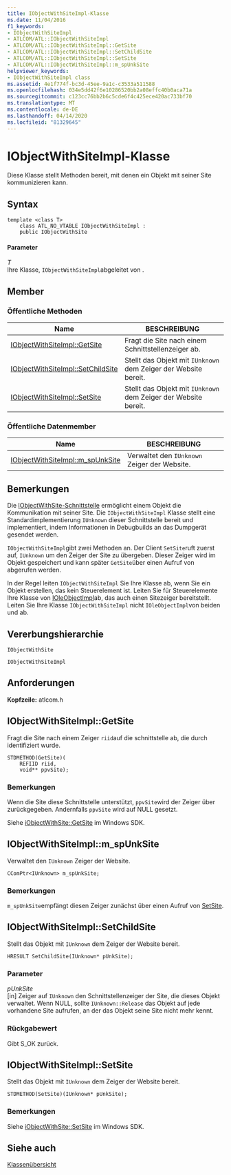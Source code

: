 ```yaml
---
title: IObjectWithSiteImpl-Klasse
ms.date: 11/04/2016
f1_keywords:
- IObjectWithSiteImpl
- ATLCOM/ATL::IObjectWithSiteImpl
- ATLCOM/ATL::IObjectWithSiteImpl::GetSite
- ATLCOM/ATL::IObjectWithSiteImpl::SetChildSite
- ATLCOM/ATL::IObjectWithSiteImpl::SetSite
- ATLCOM/ATL::IObjectWithSiteImpl::m_spUnkSite
helpviewer_keywords:
- IObjectWithSiteImpl class
ms.assetid: 4e1f774f-bc3d-45ee-9a1c-c3533a511588
ms.openlocfilehash: 034e5dd42f6e10286520bb2a08effc40b0aca71a
ms.sourcegitcommit: c123cc76bb2b6c5cde6f4c425ece420ac733bf70
ms.translationtype: MT
ms.contentlocale: de-DE
ms.lasthandoff: 04/14/2020
ms.locfileid: "81329645"
---
```

# <a name="iobjectwithsiteimpl-class"></a>IObjectWithSiteImpl-Klasse

Diese Klasse stellt Methoden bereit, mit denen ein Objekt mit seiner Site kommunizieren kann.

## <a name="syntax"></a>Syntax

```
template <class T>
    class ATL_NO_VTABLE IObjectWithSiteImpl :
    public IObjectWithSite
```

#### <a name="parameters"></a>Parameter

*T*<br/>
Ihre Klasse, `IObjectWithSiteImpl`abgeleitet von .

## <a name="members"></a>Member

### <a name="public-methods"></a>Öffentliche Methoden

|Name|BESCHREIBUNG|
|----------|-----------------|
|[IObjectWithSiteImpl::GetSite](#getsite)|Fragt die Site nach einem Schnittstellenzeiger ab.|
|[IObjectWithSiteImpl::SetChildSite](#setchildsite)|Stellt das Objekt mit `IUnknown` dem Zeiger der Website bereit.|
|[IObjectWithSiteImpl::SetSite](#setsite)|Stellt das Objekt mit `IUnknown` dem Zeiger der Website bereit.|

### <a name="public-data-members"></a>Öffentliche Datenmember

|Name|BESCHREIBUNG|
|----------|-----------------|
|[IObjectWithSiteImpl::m_spUnkSite](#m_spunksite)|Verwaltet den `IUnknown` Zeiger der Website.|

## <a name="remarks"></a>Bemerkungen

Die [IObjectWithSite-Schnittstelle](/windows/win32/api/ocidl/nn-ocidl-iobjectwithsite) ermöglicht einem Objekt die Kommunikation mit seiner Site. Die `IObjectWithSiteImpl` Klasse stellt eine Standardimplementierung `IUnknown` dieser Schnittstelle bereit und implementiert, indem Informationen in Debugbuilds an das Dumpgerät gesendet werden.

`IObjectWithSiteImpl`gibt zwei Methoden an. Der Client `SetSite`ruft zuerst auf, `IUnknown` um den Zeiger der Site zu übergeben. Dieser Zeiger wird im Objekt gespeichert und kann später `GetSite`über einen Aufruf von abgerufen werden.

In der Regel leiten `IObjectWithSiteImpl` Sie Ihre Klasse ab, wenn Sie ein Objekt erstellen, das kein Steuerelement ist. Leiten Sie für Steuerelemente Ihre Klasse von [IOleObjectImpl](../../atl/reference/ioleobjectimpl-class.md)ab, das auch einen Sitezeiger bereitstellt. Leiten Sie Ihre Klasse `IObjectWithSiteImpl` nicht `IOleObjectImpl`von beiden und ab.

## <a name="inheritance-hierarchy"></a>Vererbungshierarchie

`IObjectWithSite`

`IObjectWithSiteImpl`

## <a name="requirements"></a>Anforderungen

**Kopfzeile:** atlcom.h

## <a name="iobjectwithsiteimplgetsite"></a><a name="getsite"></a>IObjectWithSiteImpl::GetSite

Fragt die Site nach einem Zeiger `riid`auf die schnittstelle ab, die durch identifiziert wurde.

```
STDMETHOD(GetSite)(
    REFIID riid,
    void** ppvSite);
```

### <a name="remarks"></a>Bemerkungen

Wenn die Site diese Schnittstelle unterstützt, `ppvSite`wird der Zeiger über zurückgegeben. Andernfalls `ppvSite` wird auf NULL gesetzt.

Siehe [iObjectWithSite::GetSite](/windows/win32/api/ocidl/nf-ocidl-iobjectwithsite-getsite) im Windows SDK.

## <a name="iobjectwithsiteimplm_spunksite"></a><a name="m_spunksite"></a>IObjectWithSiteImpl::m_spUnkSite

Verwaltet den `IUnknown` Zeiger der Website.

```
CComPtr<IUnknown> m_spUnkSite;
```

### <a name="remarks"></a>Bemerkungen

`m_spUnkSite`empfängt diesen Zeiger zunächst über einen Aufruf von [SetSite](#setsite).

## <a name="iobjectwithsiteimplsetchildsite"></a><a name="setchildsite"></a>IObjectWithSiteImpl::SetChildSite

Stellt das Objekt mit `IUnknown` dem Zeiger der Website bereit.

```
HRESULT SetChildSite(IUnknown* pUnkSite);
```

### <a name="parameters"></a>Parameter

*pUnkSite*<br/>
[in] Zeiger auf `IUnknown` den Schnittstellenzeiger der Site, die dieses Objekt verwaltet. Wenn NULL, sollte `IUnknown::Release` das Objekt auf jede vorhandene Site aufrufen, an der das Objekt seine Site nicht mehr kennt.

### <a name="return-value"></a>Rückgabewert

Gibt S_OK zurück.

## <a name="iobjectwithsiteimplsetsite"></a><a name="setsite"></a>IObjectWithSiteImpl::SetSite

Stellt das Objekt mit `IUnknown` dem Zeiger der Website bereit.

```
STDMETHOD(SetSite)(IUnknown* pUnkSite);
```

### <a name="remarks"></a>Bemerkungen

Siehe [iObjectWithSite::SetSite](/windows/win32/api/ocidl/nf-ocidl-iobjectwithsite-setsite) im Windows SDK.

## <a name="see-also"></a>Siehe auch

[Klassenübersicht](../../atl/atl-class-overview.md)
